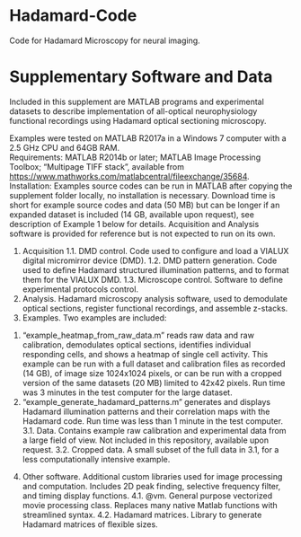 # Hadamard-Code
Code for Hadamard Microscopy for neural imaging.

# Supplementary Software and Data
Included in this supplement are MATLAB programs and experimental datasets to describe implementation of all-optical neurophysiology functional recordings using Hadamard optical sectioning microscopy. 

Examples were tested on MATLAB R2017a in a Windows 7 computer with a 2.5 GHz CPU and 64GB RAM.	
Requirements: MATLAB R2014b or later; MATLAB Image Processing Toolbox; “Multipage TIFF stack”, available from https://www.mathworks.com/matlabcentral/fileexchange/35684.	
Installation: Examples source codes can be run in MATLAB after copying the supplement folder locally, no installation is necessary. Download time is short for example source codes and data (50 MB) but can be longer if an expanded dataset is included (14 GB, available upon request), see description of Example 1 below for details.
Acquisition and Analysis software is provided for reference but is not expected to run on its own.
1.	Acquisition
1.1.	DMD control. Code used to configure and load a VIALUX digital micromirror device (DMD).
1.2.	DMD pattern generation. Code used to define Hadamard structured illumination patterns, and to format them for the VIALUX DMD.
1.3.	Microscope control. Software to define experimental protocols control.
2.	Analysis. Hadamard microscopy analysis software, used to demodulate optical sections, register functional recordings, and assemble z-stacks.
3.	Examples. Two examples are included: 
1) “example_heatmap_from_raw_data.m” reads raw data and raw calibration, demodulates optical sections, identifies individual responding cells, and shows a heatmap of single cell activity. This example can be run with a full dataset and calibration files as recorded (14 GB), of image size 1024x1024 pixels, or can be run with a cropped version of the same datasets (20 MB) limited to 42x42 pixels. Run time was 3 minutes in the test computer for the large dataset.
2) “example_generate_hadamard_patterns.m” generates and displays Hadamard illumination patterns and their correlation maps with the Hadamard code. Run time was less than 1 minute in the test computer.
3.1.	Data. Contains example raw calibration and experimental data from a large field of view. Not included in this repository, available upon request.
3.2.	Cropped data. A small subset of the full data in 3.1, for a less computationally intensive example.
4.	Other software. Additional custom libraries used for image processing and computation. Includes 2D peak finding, selective frequency filter, and timing display functions.
4.1.	@vm. General purpose vectorized movie processing class. Replaces many native Matlab functions with streamlined syntax.
4.2.	Hadamard matrices. Library to generate Hadamard matrices of flexible sizes.

